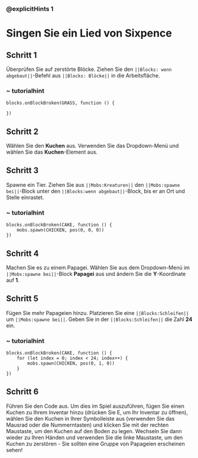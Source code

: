 ### @explicitHints 1

# Singen Sie ein Lied von Sixpence

## Schritt 1
Überprüfen Sie auf zerstörte Blöcke. Ziehen Sie den ``||Blocks: wenn abgebaut||``-Befehl aus ``||Blocks: Blöcke||`` in die Arbeitsfläche.

### ~ tutorialhint
```blocks
blocks.onBlockBroken(GRASS, function () {
	
})
```

## Schritt 2
Wählen Sie den **Kuchen** aus. Verwenden Sie das Dropdown-Menü und wählen Sie das **Kuchen**-Element aus.
        
## Schritt 3
Spawne ein Tier. Ziehen Sie aus ``||Mobs:Kreaturen||`` den ``||Mobs:spawne bei||``-Block unter den ``||Blocks:wenn abgebaut||``-Block, bis er an Ort und Stelle einrastet.

### ~ tutorialhint     

```blocks
blocks.onBlockBroken(CAKE, function () {
    mobs.spawn(CHICKEN, pos(0, 0, 0))
})
```

## Schritt 4
Machen Sie es zu einem Papagei. Wählen Sie aus dem Dropdown-Menü im ``||Mobs:spawne bei||``-Block **Papagei** aus und ändern Sie die **Y**-Koordinate auf **1**.

## Schritt 5
Fügen Sie mehr Papageien hinzu. Platzieren Sie eine ``||Blocks:Schleifen||`` um ``||Mobs:spawne bei||``. Geben Sie in der ``||Blocks:Schleifen||`` die Zahl **24** ein.

### ~ tutorialhint
```blocks
blocks.onBlockBroken(CAKE, function () {
    for (let index = 0; index < 24; index++) {
        mobs.spawn(CHICKEN, pos(0, 1, 0))
    }
})
```

## Schritt 6
Führen Sie den Code aus. Um dies im Spiel auszuführen, fügen Sie einen Kuchen zu Ihrem Inventar hinzu (drücken Sie E, um Ihr Inventar zu öffnen), wählen Sie den Kuchen in Ihrer Symbolleiste aus (verwenden Sie das Mausrad oder die Nummerntasten) und klicken Sie mit der rechten Maustaste, um den Kuchen auf den Boden zu legen. Wechseln Sie dann wieder zu Ihren Händen und verwenden Sie die linke Maustaste, um den Kuchen zu zerstören - Sie sollten eine Gruppe von Papageien erscheinen sehen!
